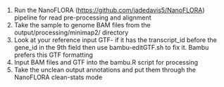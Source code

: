 1. Run the NanoFLORA (https://github.com/jadedavis5/NanoFLORA) pipeline for read pre-processing and alignment
2. Take the sample to genome BAM files from the output/processing/minimap2/ directory
3. Look at your reference input GTF- if it has the transcript_id before the gene_id in the 9th field then use bambu-editGTF.sh to fix it. Bambu prefers this GTF formatting
5. Input BAM files and GTF into the bambu.R script for processing
6. Take the unclean output annotations and put them through the NanoFLORA clean-stats mode
